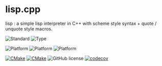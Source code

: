# lisp.cpp

lisp : a simple lisp interpreter in C++ with scheme style syntax + quote / unquote style macros.

<!-- ![lisp](./lisp.svg) -->

![Standard](https://img.shields.io/badge/c%2B%2B-17/20-blue.svg)
![Type](https://img.shields.io/badge/type-macro--free-blue)

![Platform](https://img.shields.io/badge/platform-linux-blue)
![Platform](https://img.shields.io/badge/platform-osx-blue)
![Platform](https://img.shields.io/badge/platform-win-blue)

[![CMake](https://github.com/BowenFu/lisp.cpp/actions/workflows/cmake.yml/badge.svg)](https://github.com/BowenFu/lisp.cpp/actions/workflows/cmake.yml)
[![CMake](https://github.com/BowenFu/lisp.cpp/actions/workflows/sanitizers.yml/badge.svg)](https://github.com/BowenFu/lisp.cpp/actions/workflows/sanitizers.yml)
![GitHub license](https://img.shields.io/github/license/BowenFu/lisp.cpp.svg)
[![codecov](https://codecov.io/gh/BowenFu/lisp.cpp/branch/main/graph/badge.svg?token=BNWHFLNNSD)](https://codecov.io/gh/BowenFu/lisp.cpp)
